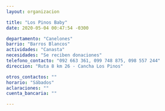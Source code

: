 ```yaml
---
layout: organizacion

title: "Los Pinos Baby"
date: 2020-05-04 00:47:54 -0300

departamento: "Canelones"
barrio: "Barros Blancos"
actividades: "Canasta"
necesidades: "Se reciben donaciones"
telefono_contacto: "092 663 361, 099 748 875, 098 557 244"
direccion: "Ruta 8 km 26 - Cancha Los Pinos"

otros_contactos: ""
horario: "Sábados"
aclaraciones: ""
cuenta_bancaria: ""

---
```

